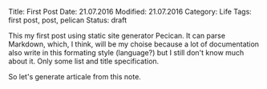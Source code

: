 Title: First Post
Date: 21.07.2016
Modified: 21.07.2016
Category: Life
Tags: first post, post, pelican
Status: draft

This my first post using static site generator Pecican. It can parse Markdown, 
which, I think, will be my choise because a lot of documentation also write in
this formating style (language?) but I still don't know much about it. Only some
list and title specification.

So let's generate articale from this note.
